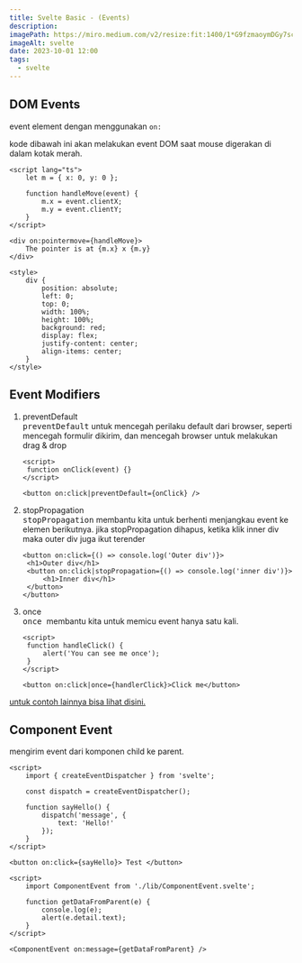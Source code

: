```yaml
---
title: Svelte Basic - (Events)
description:
imagePath: https://miro.medium.com/v2/resize:fit:1400/1*G9fzmaoymDGy7scbkgpC7A.png
imageAlt: svelte
date: 2023-10-01 12:00
tags:
  - svelte
---
```


## DOM Events

event element dengan menggunakan `on:` <br/>

kode dibawah ini akan melakukan event DOM saat mouse digerakan di dalam kotak merah.

```svelte title="DOM Events"
<script lang="ts">
	let m = { x: 0, y: 0 };

	function handleMove(event) {
		m.x = event.clientX;
		m.y = event.clientY;
	}
</script>

<div on:pointermove={handleMove}>
	The pointer is at {m.x} x {m.y}
</div>

<style>
	div {
		position: absolute;
		left: 0;
		top: 0;
		width: 100%;
		height: 100%;
		background: red;
		display: flex;
		justify-content: center;
		align-items: center;
	}
</style>
```

## Event Modifiers

1. preventDefault <br/>
   <kbd>preventDefault</kbd> untuk mencegah perilaku default dari browser, seperti mencegah formulir dikirim, dan mencegah browser untuk melakukan drag & drop

   ```svelte title="Event Modifier - preventDefault"
   <script>
   	function onClick(event) {}
   </script>

   <button on:click|preventDefault={onClick} />
   ```

2. stopPropagation <br/>
   <kbd>stopPropagation</kbd> membantu kita untuk berhenti menjangkau event ke elemen berikutnya.
   jika stopPropagation dihapus, ketika klik inner div maka outer div juga ikut terender

   ```svelte title="Event Modifier - stopPropagation"
   <button on:click={() => console.log('Outer div')}>
   	<h1>Outer div</h1>
   	<button on:click|stopPropagation={() => console.log('inner div')}>
   		<h1>Inner div</h1>
   	</button>
   </button>
   ```

3. once <br/>
   <kbd> once </kbd> membantu kita untuk memicu event hanya satu kali.

   ```svelte title="Event Modifier - once"
   <script>
   	function handleClick() {
   		alert('You can see me once');
   	}
   </script>

   <button on:click|once={handlerClick}>Click me</button>
   ```

<div class="my-4 ml-2">
	<a href="https://svelte.dev/repl/92789639db1c434a93b79bfe0bd5f37b?version=4.2.8" target="_blank" class="text-orange-4 px-2 py-1 rounded-md">
	untuk contoh lainnya bisa lihat disini.
	</a>
</div>

## Component Event

mengirim event dari komponen child ke parent.

```svelte title="Component.svelte - child"
<script>
	import { createEventDispatcher } from 'svelte';

	const dispatch = createEventDispatcher();

	function sayHello() {
		dispatch('message', {
			text: 'Hello!'
		});
	}
</script>

<button on:click={sayHello}> Test </button>
```

```svelte title="App.svelte - parent"
<script>
	import ComponentEvent from './lib/ComponentEvent.svelte';

	function getDataFromParent(e) {
		console.log(e);
		alert(e.detail.text);
	}
</script>

<ComponentEvent on:message={getDataFromParent} />
```

